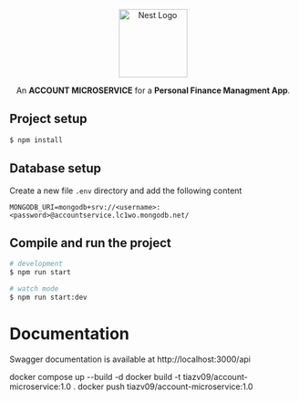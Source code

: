 <p align="center">
  <a href="http://nestjs.com/" target="blank"><img src="https://nestjs.com/img/logo-small.svg" width="120" alt="Nest Logo" /></a>
</p>

[circleci-image]: https://img.shields.io/circleci/build/github/nestjs/nest/master?token=abc123def456
[circleci-url]: https://circleci.com/gh/nestjs/nest

  <p align="center">An <b>ACCOUNT MICROSERVICE</b> for a <b>Personal Finance Managment App</b>.
    <p align="center">

## Project setup

```bash
$ npm install
```

## Database setup

Create a new file `.env` directory and add the following content

```env
MONGODB_URI=mongodb+srv://<username>:<password>@accountservice.lc1wo.mongodb.net/
```

## Compile and run the project

```bash
# development
$ npm run start

# watch mode
$ npm run start:dev

```

# Documentation 
Swagger documentation is available at http://localhost:3000/api


docker compose up --build -d
docker build -t tiazv09/account-microservice:1.0 .
docker push tiazv09/account-microservice:1.0